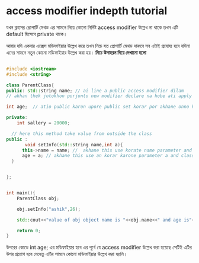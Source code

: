 # access modifier indepth tutorial

যখন ক্লাসের প্রোপার্টি মেথড এর সামনে দিয়ে কোনো নির্দিষ্ট access modifier উল্লেখ না থাকে
তখন এটি default হিসেবে private থাকে।

আবার যদি  একবার এক্সেস মডিফাইয়ার উল্লেখ করে তখন নিচে যত প্রোপার্টি মেথড থাকবে সব এটাই প্রযোয্য হবে
যদিনা এদের সামনে নতুন কোনো মডিফাইয়ার উল্লেখ করা হয়।
 **নিচে উদাহরন দিয়ে দেখানো হলো**


```C++

#include <iostream>
#include <string>

class ParentClass{
public: std::string name; // ai line a public access modifier dilam
// akhan thek jotokhon porjonto new modifier declare na hobe ati apply hobe

int age;  // atio public karon upore public set korar por akhane onno kono modifier set korini

private:
    int sallery = 20000;

  // here this method take value from outside the class
public :
       void setInfo(std::string name,int a){
      this->name = name; //  akhane this use korate name parameter and class property same holeo conflict hoyni
      age = a; // akhane this use an korar karone parameter a and class property age alada nam use kora laglo
  }


};


int main(){
    ParentClass obj;

    obj.setInfo("ashik",26);

    std::cout<<"value of obj object name is "<<obj.name<<" and age is"<<obj.age;

    return 0;
}

```

উপরের কোডে  int age; এর মডিফাইয়ার হবে এর পূর্বে যে access modifier  উল্লেখ করা হয়েছে
সেটিই  এটির উপর প্রয়োগ হবে যেহেতু এটির সামনে কোনো মডিফাইয়ার উল্লেখ করা হয়নি।
